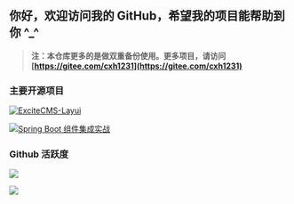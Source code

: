## 你好，欢迎访问我的 GitHub，希望我的项目能帮助到你 \^_\^

> **注：本仓库更多的是做双重备份使用。更多项目，请访问 [https://gitee.com/cxh1231](https://gitee.com/cxh1231)**

### 主要开源项目

[![ExciteCMS-Layui](https://github-readme-stats.vercel.app/api/pin/?username=cxh1231&repo=ExciteCMS-SpringBoot-Layui)](https://github.com/cxh1231/ExciteCMS-SpringBoot-Layui)

[![Spring Boot 组件集成实战](https://github-readme-stats.vercel.app/api/pin/?username=cxh1231&repo=SpringBoot-Study)](https://github.com/cxh1231/SpringBoot-Study)

### Github 活跃度

![](https://github-readme-stats.vercel.app/api?username=cxh1231)

![](https://activity-graph.herokuapp.com/graph?username=cxh1231&theme=dracula)

